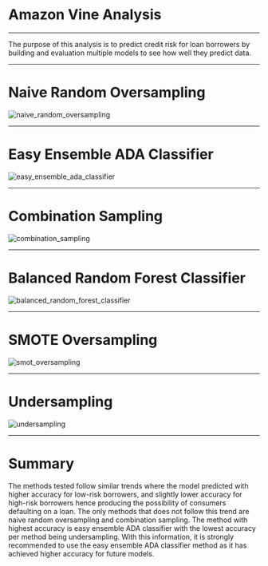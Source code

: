 # Amazon Vine Analysis

---

The purpose of this analysis is to predict credit risk for loan borrowers by building and evaluation multiple models to see how well they predict data.

---

# Naive Random Oversampling 

![naive_random_oversampling](https://user-images.githubusercontent.com/92961267/162644579-11b93c03-51f2-45d2-a5de-72ff915615d0.png)

---

# Easy Ensemble ADA Classifier

![easy_ensemble_ada_classifier](https://user-images.githubusercontent.com/92961267/162644580-ab669283-2f0e-4f26-8d91-bf9a35fa0f28.png)

---

# Combination Sampling

![combination_sampling](https://user-images.githubusercontent.com/92961267/162644582-f5bb3306-d17c-45d1-8f48-c9d7ffa04da4.png)

---

# Balanced Random Forest Classifier
![balanced_random_forest_classifier](https://user-images.githubusercontent.com/92961267/162644583-0c7932a5-ec16-4f36-8cdd-8630aac82d6d.png)

---

# SMOTE Oversampling

![smot_oversampling](https://user-images.githubusercontent.com/92961267/162644585-b761447e-31f2-46e3-8734-9327f18d87bd.png)

---

# Undersampling

![undersampling](https://user-images.githubusercontent.com/92961267/162644586-621174ce-faec-423d-a9d9-d0c13fe2222e.png)

---

# Summary

The methods tested follow similar trends where the model predicted with higher accuracy for low-risk borrowers, and slightly lower accuracy for high-risk borrowers hence producing the possibility of consumers defaulting on a loan. The only methods that does not follow this trend are naive random oversampling and combination sampling. The method with highest accuracy is easy ensemble ADA classifier with the lowest accuracy per method being undersampling. With this information, it is strongly recommended to use the easy ensemble ADA classifier method as it has achieved higher accuracy for future models.

